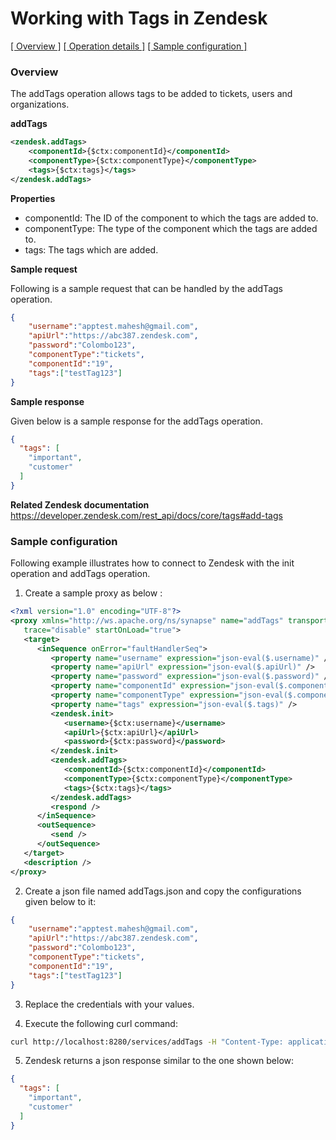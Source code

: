# Working with Tags in Zendesk

[[  Overview ]](#overview)  [[ Operation details ]](#operation-details)  [[  Sample configuration  ]](#sample-configuration)

### Overview 


The addTags operation allows tags to be added to tickets, users and organizations.

**addTags**
```xml
<zendesk.addTags>
    <componentId>{$ctx:componentId}</componentId>
    <componentType>{$ctx:componentType}</componentType>
    <tags>{$ctx:tags}</tags>
</zendesk.addTags> 
```

**Properties**
* componentId: The ID of the component to which the tags are added to.
* componentType: The type of the component which the tags are added to.
* tags: The tags which are added.

**Sample request**

Following is a sample request that can be handled by the addTags operation.

```json
{
    "username":"apptest.mahesh@gmail.com",
    "apiUrl":"https://abc387.zendesk.com",
    "password":"Colombo123",
    "componentType":"tickets",
    "componentId":"19",
    "tags":["testTag123"]
}
```
**Sample response**

Given below is a sample response for the addTags operation.

```json
{
  "tags": [
    "important",
    "customer"
  ]
}
```

**Related Zendesk documentation**
https://developer.zendesk.com/rest_api/docs/core/tags#add-tags

### Sample configuration

Following example illustrates how to connect to Zendesk with the init operation and addTags operation.

1. Create a sample proxy as below :

```xml
<?xml version="1.0" encoding="UTF-8"?>
<proxy xmlns="http://ws.apache.org/ns/synapse" name="addTags" transports="https,http" statistics="disable"
   trace="disable" startOnLoad="true">
   <target>
      <inSequence onError="faultHandlerSeq">
         <property name="username" expression="json-eval($.username)" />
         <property name="apiUrl" expression="json-eval($.apiUrl)" />
         <property name="password" expression="json-eval($.password)" />
         <property name="componentId" expression="json-eval($.componentId)" />
         <property name="componentType" expression="json-eval($.componentType)" />
         <property name="tags" expression="json-eval($.tags)" />
         <zendesk.init>
            <username>{$ctx:username}</username>
            <apiUrl>{$ctx:apiUrl}</apiUrl>
            <password>{$ctx:password}</password>
         </zendesk.init>
         <zendesk.addTags>
            <componentId>{$ctx:componentId}</componentId>
            <componentType>{$ctx:componentType}</componentType>
            <tags>{$ctx:tags}</tags>
         </zendesk.addTags>
         <respond />
      </inSequence>
      <outSequence>
         <send />
      </outSequence>
   </target>
   <description />
</proxy>
```
2. Create a json file named addTags.json and copy the configurations given below to it:

```json
{
    "username":"apptest.mahesh@gmail.com",
    "apiUrl":"https://abc387.zendesk.com",
    "password":"Colombo123",
    "componentType":"tickets",
    "componentId":"19",
    "tags":["testTag123"]
}
```
3. Replace the credentials with your values.

4. Execute the following curl command:

```bash
curl http://localhost:8280/services/addTags -H "Content-Type: application/json" -d @addTags.json
```

5. Zendesk returns a json response similar to the one shown below:
 
```json
{
  "tags": [
    "important",
    "customer"
  ]
}
```
